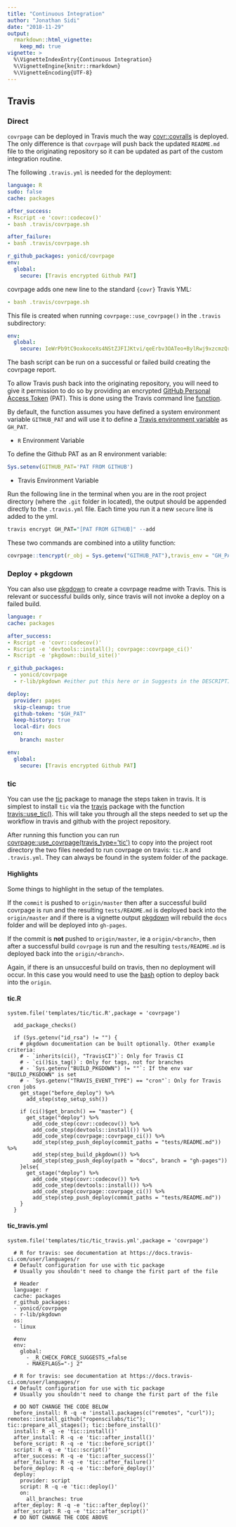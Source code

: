```yaml
---
title: "Continuous Integration"
author: "Jonathan Sidi"
date: "2018-11-29"
output: 
  rmarkdown::html_vignette: 
    keep_md: true
vignette: >
  %\VignetteIndexEntry{Continuous Integration}
  %\VignetteEngine{knitr::rmarkdown}
  %\VignetteEncoding{UTF-8}
---
```




## Travis

### Direct

`covrpage` can be deployed in Travis much the way [covr::covralls](https://covr.r-lib.org/reference/coveralls.html) is deployed. The only difference is that `covrpage` will push back the updated `README.md` file to the originating repository so it can be updated as part of the custom integration routine. 

The following `.travis.yml` is needed for the deployment:

```yml
language: R
sudo: false
cache: packages

after_success:
- Rscript -e 'covr::codecov()'
- bash .travis/covrpage.sh

after_failure:
- bash .travis/covrpage.sh

r_github_packages: yonicd/covrpage
env:
  global:
    secure: [Travis encrypted Github PAT]

```

covrpage adds one new line to the standard `{covr}` Travis YML:

```yml
- bash .travis/covrpage.sh
```

This file is created when running `covrpage::use_covrpage()` in the `.travis` subdirectory:

```yml
env:
  global:
    secure: IeWrPb9tC9oxkoceXs4NStZJFIJKtvi/qeErbv3OATeo+BylRwj9xzcmzQrV8ps...
```

The bash script can be run on a successful or failed build creating the covrpage report. 

To allow Travis push back into the originating repository, you will need to give it permission to do so by providing an encrypted [GitHub Personal Access Token](https://github.com/settings/tokens) (PAT). This is done using the Travis command line [function](https://docs.travis-ci.com/user/encryption-keys/).

By default, the function assumes you have defined a system environment variable `GITHUB_PAT` and will use it to define a [Travis environment variable](https://docs.travis-ci.com/user/environment-variables/) as `GH_PAT`.

  - `R` Environment Variable

To define the Github PAT as an R environment variable:

```r
Sys.setenv(GITHUB_PAT='PAT FROM GITHUB')
```

  - Travis Environment Variable

Run the following line in the terminal when you are in the root project directory (where the `.git` folder in located), the output should be appended directly to the `.travis.yml` file. Each time you run it a new `secure` line is added to the yml.

```r
travis encrypt GH_PAT="[PAT FROM GITHUB]" --add
```

These two commands are combined into a utility function:

```r
covrpage::tencrypt(r_obj = Sys.getenv("GITHUB_PAT"),travis_env = "GH_PAT",add = TRUE)
```


### Deploy + pkgdown

You can also use [pkgdown](https://www.github.com/r-lib/pkgdown) to create a covrpage readme with Travis. This is relevant or successful builds only, since travis will not invoke a deploy on a failed build.

```yml
language: r
cache: packages

after_success:
- Rscript -e 'covr::codecov()'
- Rscript -e 'devtools::install(); covrpage::covrpage_ci()'
- Rscript -e 'pkgdown::build_site()'

r_github_packages: 
  - yonicd/covrpage
  - r-lib/pkgdown #either put this here or in Suggests in the DESCRIPTION file

deploy:
  provider: pages
  skip-cleanup: true
  github-token: "$GH_PAT"
  keep-history: true
  local-dir: docs
  on:
    branch: master

env:
  global:
    secure: [Travis encrypted Github PAT]
```

### tic
You can use the [tic](https://github.com/ropenscilabs/tic) package to manage the steps taken in travis. It is simplest to install `tic` via the [travis](https://github.com/ropenscilabs/travis) package with the function [travis::use_tic()](https://ropenscilabs.github.io/travis/reference/use_tic.html). This will take you through all the steps needed to set up the workflow in travis and github with the project repository. 

After running this function you can run [covrpage::use_covrpage(travis_type='tic')](https://yonicd.github.io/covrpage/reference/use_covrpage.html) to copy into the project root directory the two files needed to run covrpage on travis: `tic.R` and `.travis.yml`. They can always be found in the system folder of the package.

#### Highlights

Some things to highlight in the setup of the templates. 

If the `commit` is pushed to `origin/master` then after a successful build covrpage is run and the resulting `tests/README.md` is deployed back into the `origin/master` and if there is a vignette output [pkgdown](https://www.github.com/r-lib/pkgdown) will rebuild the `docs` folder and will be deployed into `gh-pages`.

If the commit is **not** pushed to `origin/master`, ie a `origin/<branch>`, then after a successful build `covrpage` is run and the resulting `tests/README.md` is deployed back into the `origin/<branch>`.

Again, if there is an unsuccesful build on travis, then no deployment will occur. In this case you would need to use the [bash](#direct) option to deploy back into the `origin`.

#### tic.R

`system.file('templates/tic/tic.R',package = 'covrpage')`


```
  add_package_checks()
  
  if (Sys.getenv("id_rsa") != "") {
    # pkgdown documentation can be built optionally. Other example criteria:
    # - `inherits(ci(), "TravisCI")`: Only for Travis CI
    # - `ci()$is_tag()`: Only for tags, not for branches
    # - `Sys.getenv("BUILD_PKGDOWN") != ""`: If the env var "BUILD_PKGDOWN" is set
    # - `Sys.getenv("TRAVIS_EVENT_TYPE") == "cron"`: Only for Travis cron jobs
    get_stage("before_deploy") %>%
      add_step(step_setup_ssh())
    
    if (ci()$get_branch() == "master") {
      get_stage("deploy") %>%
        add_code_step(covr::codecov()) %>%
        add_code_step(devtools::install()) %>%
        add_code_step(covrpage::covrpage_ci()) %>%
        add_step(step_push_deploy(commit_paths = "tests/README.md")) %>%
        add_step(step_build_pkgdown()) %>%
        add_step(step_push_deploy(path = "docs", branch = "gh-pages"))
    }else{
      get_stage("deploy") %>%
        add_code_step(covr::codecov()) %>%
        add_code_step(devtools::install()) %>%
        add_code_step(covrpage::covrpage_ci()) %>%
        add_step(step_push_deploy(commit_paths = "tests/README.md"))
    }
  }
```

#### tic_travis.yml

`system.file('templates/tic/tic_travis.yml',package = 'covrpage')`


```
  # R for travis: see documentation at https://docs.travis-ci.com/user/languages/r
  # Default configuration for use with tic package
  # Usually you shouldn't need to change the first part of the file
  
  # Header
  language: r
  cache: packages
  r_github_packages:
  - yonicd/covrpage
  - r-lib/pkgdown
  os:
  - linux
  
  #env
  env:
    global:
      - _R_CHECK_FORCE_SUGGESTS_=false
      - MAKEFLAGS="-j 2"
      
  # R for travis: see documentation at https://docs.travis-ci.com/user/languages/r
  # Default configuration for use with tic package
  # Usually you shouldn't need to change the first part of the file
  
  # DO NOT CHANGE THE CODE BELOW
  before_install: R -q -e 'install.packages(c("remotes", "curl")); remotes::install_github("ropenscilabs/tic"); tic::prepare_all_stages(); tic::before_install()'
  install: R -q -e 'tic::install()'
  after_install: R -q -e 'tic::after_install()'
  before_script: R -q -e 'tic::before_script()'
  script: R -q -e 'tic::script()'
  after_success: R -q -e 'tic::after_success()'
  after_failure: R -q -e 'tic::after_failure()'
  before_deploy: R -q -e 'tic::before_deploy()'
  deploy:
    provider: script
    script: R -q -e 'tic::deploy()'
    on:
      all_branches: true
  after_deploy: R -q -e 'tic::after_deploy()'
  after_script: R -q -e 'tic::after_script()'
  # DO NOT CHANGE THE CODE ABOVE
```
